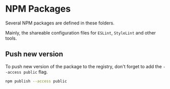 # NPM Packages

Several NPM packages are defined in these folders.

Mainly, the shareable configuration files for `ESLint`, `StyleLint` and other
tools.

## Push new version

To push new version of the package to the registry, don't forget to add the
`--access public` flag.

```bash
npm publish --access public
```
